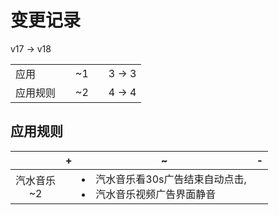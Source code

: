 # 变更记录

v17 -> v18

||||||
|-|:-:|:-:|:-:|:-:|
|应用||~1||3 -> 3|
|应用规则||~2||4 -> 4|

## 应用规则

||+|~|-|
|:-:|-|-|-|
|汽水音乐<br>~2||<li>汽水音乐看30s广告结束自动点击,<li>汽水音乐视频广告界面静音||
